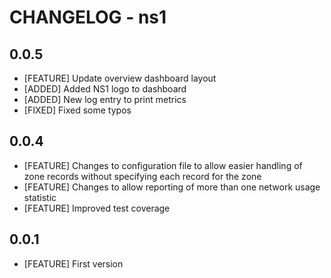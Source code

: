 # CHANGELOG - ns1

## 0.0.5

* [FEATURE] Update overview dashboard layout
* [ADDED] Added NS1 logo to dashboard
* [ADDED] New log entry to print metrics
* [FIXED] Fixed some typos

## 0.0.4

* [FEATURE] Changes to configuration file to allow easier handling of zone records without specifying each record for the zone
* [FEATURE] Changes to allow reporting of more than one network usage statistic
* [FEATURE] Improved test coverage

## 0.0.1

* [FEATURE] First version
